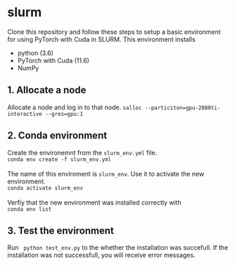 # slurm

Clone this repository and follow these steps to setup a basic environment for using PyTorch with Cuda in SLURM. This environment installs
- python (3.6)
- PyTorch with Cuda (11.6)
- NumPy

## 1. Allocate a node
Allocate a node and log in to that node.<be>
``` salloc --particiton=gpu-2080ti-interactive --gres=gpu:1  ```

## 2. Conda environment
Create the environemnt from the ```slurm_env.yml``` file. <br>
``` conda env create -f slurm_env.yml ``` <br> <br>
The name of this enviroment is ```slurm_env```. Use it to activate the new environment. <br>
```conda activate slurm_env``` <br><br>
Verfiy that the new environment was installed correctly with <br>
``` conda env list ```

## 3. Test the environment
Run ``` python test_env.py``` to the whether the installation was succefull. If the installation was not successfull, you will receive error messages.
